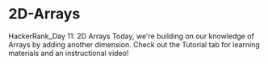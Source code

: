 # 2D-Arrays
HackerRank_Day 11: 2D Arrays
Today, we're building on our knowledge of Arrays by adding another dimension. Check out the Tutorial tab for learning materials and an instructional video!
